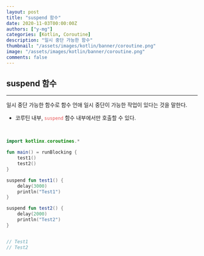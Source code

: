```yaml
---
layout: post
title: "suspend 함수"
date: 2020-11-03T00:00:00Z
authors: ["y-mg"]
categories: [Kotlin, Coroutine]
description: "일시 중단 가능한 함수"
thumbnail: "/assets/images/kotlin/banner/coroutine.png"
image: "/assets/images/kotlin/banner/coroutine.png"
comments: false
---
```


## suspend 함수
***
일시 중단 가능한 함수로 함수 언애 일시 중단이 가능한 작업이 있다는 것을 말한다.
- 코루틴 내부, <code style="color: #eb5657;">suspend</code> 함수 내부에서만 호출할 수 있다.
<br/>

```kotlin
import kotlinx.coroutines.*

fun main() = runBlocking {
    test1()
    test2()
}

suspend fun test1() {
    delay(3000)
    println("Test1")
}

suspend fun test2() {
    delay(2000)
    println("Test2")
}


// Test1
// Test2
```